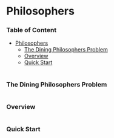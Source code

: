 # Philosophers

### Table of Content
- [Philosophers](#philosophers)
	- [The Dining Philosophers Problem](###the-dining-philosophers-problem)
    - [Overview](###overview)
    - [Quick Start](###quick-start)

#


### The Dining Philosophers Problem

#

### Overview

#

### Quick Start

